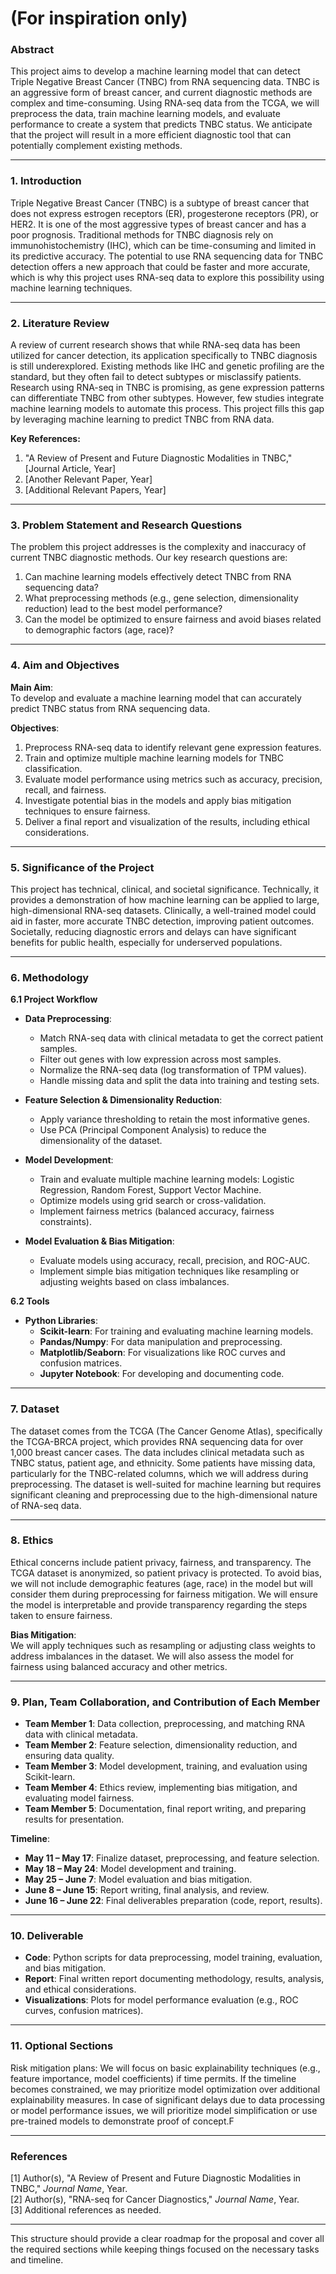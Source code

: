 # (For inspiration only)



### **Abstract**  
This project aims to develop a machine learning model that can detect Triple Negative Breast Cancer (TNBC) from RNA sequencing data. TNBC is an aggressive form of breast cancer, and current diagnostic methods are complex and time-consuming. Using RNA-seq data from the TCGA, we will preprocess the data, train machine learning models, and evaluate performance to create a system that predicts TNBC status. We anticipate that the project will result in a more efficient diagnostic tool that can potentially complement existing methods.

---

### **1. Introduction**  
Triple Negative Breast Cancer (TNBC) is a subtype of breast cancer that does not express estrogen receptors (ER), progesterone receptors (PR), or HER2. It is one of the most aggressive types of breast cancer and has a poor prognosis. Traditional methods for TNBC diagnosis rely on immunohistochemistry (IHC), which can be time-consuming and limited in its predictive accuracy. The potential to use RNA sequencing data for TNBC detection offers a new approach that could be faster and more accurate, which is why this project uses RNA-seq data to explore this possibility using machine learning techniques.

---

### **2. Literature Review**  
A review of current research shows that while RNA-seq data has been utilized for cancer detection, its application specifically to TNBC diagnosis is still underexplored. Existing methods like IHC and genetic profiling are the standard, but they often fail to detect subtypes or misclassify patients. Research using RNA-seq in TNBC is promising, as gene expression patterns can differentiate TNBC from other subtypes. However, few studies integrate machine learning models to automate this process. This project fills this gap by leveraging machine learning to predict TNBC from RNA data.

**Key References:**
1. "A Review of Present and Future Diagnostic Modalities in TNBC," [Journal Article, Year]
2. [Another Relevant Paper, Year]
3. [Additional Relevant Papers, Year]

---

### **3. Problem Statement and Research Questions**  
The problem this project addresses is the complexity and inaccuracy of current TNBC diagnostic methods. Our key research questions are:
1. Can machine learning models effectively detect TNBC from RNA sequencing data?
2. What preprocessing methods (e.g., gene selection, dimensionality reduction) lead to the best model performance?
3. Can the model be optimized to ensure fairness and avoid biases related to demographic factors (age, race)?

---

### **4. Aim and Objectives**  
**Main Aim**:  
To develop and evaluate a machine learning model that can accurately predict TNBC status from RNA sequencing data.

**Objectives**:
1. Preprocess RNA-seq data to identify relevant gene expression features.
2. Train and optimize multiple machine learning models for TNBC classification.
3. Evaluate model performance using metrics such as accuracy, precision, recall, and fairness.
4. Investigate potential bias in the models and apply bias mitigation techniques to ensure fairness.
5. Deliver a final report and visualization of the results, including ethical considerations.

---

### **5. Significance of the Project**  
This project has technical, clinical, and societal significance. Technically, it provides a demonstration of how machine learning can be applied to large, high-dimensional RNA-seq datasets. Clinically, a well-trained model could aid in faster, more accurate TNBC detection, improving patient outcomes. Societally, reducing diagnostic errors and delays can have significant benefits for public health, especially for underserved populations.

---

### **6. Methodology**  
**6.1 Project Workflow**  
- **Data Preprocessing**:  
   - Match RNA-seq data with clinical metadata to get the correct patient samples.
   - Filter out genes with low expression across most samples.
   - Normalize the RNA-seq data (log transformation of TPM values).
   - Handle missing data and split the data into training and testing sets.

- **Feature Selection & Dimensionality Reduction**:  
   - Apply variance thresholding to retain the most informative genes.
   - Use PCA (Principal Component Analysis) to reduce the dimensionality of the dataset.

- **Model Development**:  
   - Train and evaluate multiple machine learning models: Logistic Regression, Random Forest, Support Vector Machine.
   - Optimize models using grid search or cross-validation.
   - Implement fairness metrics (balanced accuracy, fairness constraints).

- **Model Evaluation & Bias Mitigation**:  
   - Evaluate models using accuracy, recall, precision, and ROC-AUC.
   - Implement simple bias mitigation techniques like resampling or adjusting weights based on class imbalances.

**6.2 Tools**  
- **Python Libraries**:  
   - **Scikit-learn**: For training and evaluating machine learning models.  
   - **Pandas/Numpy**: For data manipulation and preprocessing.  
   - **Matplotlib/Seaborn**: For visualizations like ROC curves and confusion matrices.  
   - **Jupyter Notebook**: For developing and documenting code.

---

### **7. Dataset**  
The dataset comes from the TCGA (The Cancer Genome Atlas), specifically the TCGA-BRCA project, which provides RNA sequencing data for over 1,000 breast cancer cases. The data includes clinical metadata such as TNBC status, patient age, and ethnicity. Some patients have missing data, particularly for the TNBC-related columns, which we will address during preprocessing. The dataset is well-suited for machine learning but requires significant cleaning and preprocessing due to the high-dimensional nature of RNA-seq data.

---

### **8. Ethics**  
Ethical concerns include patient privacy, fairness, and transparency. The TCGA dataset is anonymized, so patient privacy is protected. To avoid bias, we will not include demographic features (age, race) in the model but will consider them during preprocessing for fairness mitigation. We will ensure the model is interpretable and provide transparency regarding the steps taken to ensure fairness.

**Bias Mitigation**:  
We will apply techniques such as resampling or adjusting class weights to address imbalances in the dataset. We will also assess the model for fairness using balanced accuracy and other metrics.

---

### **9. Plan, Team Collaboration, and Contribution of Each Member**  
- **Team Member 1**: Data collection, preprocessing, and matching RNA data with clinical metadata.
- **Team Member 2**: Feature selection, dimensionality reduction, and ensuring data quality.
- **Team Member 3**: Model development, training, and evaluation using Scikit-learn.
- **Team Member 4**: Ethics review, implementing bias mitigation, and evaluating model fairness.
- **Team Member 5**: Documentation, final report writing, and preparing results for presentation.

**Timeline**:
- **May 11 – May 17**: Finalize dataset, preprocessing, and feature selection.
- **May 18 – May 24**: Model development and training.
- **May 25 – June 7**: Model evaluation and bias mitigation.
- **June 8 – June 15**: Report writing, final analysis, and review.
- **June 16 – June 22**: Final deliverables preparation (code, report, results).

---

### **10. Deliverable**  
- **Code**: Python scripts for data preprocessing, model training, evaluation, and bias mitigation.
- **Report**: Final written report documenting methodology, results, analysis, and ethical considerations.
- **Visualizations**: Plots for model performance evaluation (e.g., ROC curves, confusion matrices).

---

### **11. Optional Sections**  
Risk mitigation plans: We will focus on basic explainability techniques (e.g., feature importance, model coefficients) if time permits. If the timeline becomes constrained, we may prioritize model optimization over additional explainability measures. In case of significant delays due to data processing or model performance issues, we will prioritize model simplification or use pre-trained models to demonstrate proof of concept.F

---

### **References**  
[1] Author(s), "A Review of Present and Future Diagnostic Modalities in TNBC," *Journal Name*, Year.  
[2] Author(s), "RNA-seq for Cancer Diagnostics," *Journal Name*, Year.  
[3] Additional references as needed.

---

This structure should provide a clear roadmap for the proposal and cover all the required sections while keeping things focused on the necessary tasks and timeline.